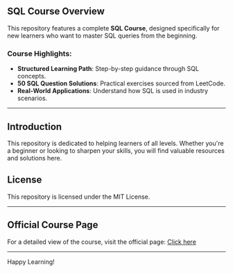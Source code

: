 ## SQL Course Overview

This repository features a complete **SQL Course**, designed specifically for new learners who want to master SQL queries from the beginning. 

### Course Highlights:
- **Structured Learning Path**: Step-by-step guidance through SQL concepts.
- **50 SQL Question Solutions**: Practical exercises sourced from LeetCode.
- **Real-World Applications**: Understand how SQL is used in industry scenarios.

---

## Introduction

This repository is dedicated to helping learners of all levels. Whether you're a beginner or looking to sharpen your skills, you will find valuable resources and solutions here.

## License

This repository is licensed under the MIT License.

---

## Official Course Page
For a detailed view of the course, visit the official page: [Click here](https://github.com/ganeshy550/LEARN-JAVA-WITH-MAWA/blob/main/README.md)

---

Happy Learning!
